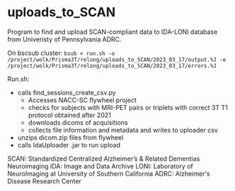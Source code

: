 # uploads_to_SCAN
Program to find and upload SCAN-compliant data to IDA-LONI database from Univeristy of Pennsylvania ADRC.

On bscsub cluster:
`bsub < run.sh -o /project/wolk/Prisma3T/relong/uploads_to_SCAN/2023_03_17/output.%J -e /project/wolk/Prisma3T/relong/uploads_to_SCAN/2023_03_17/errors.%J`

Run.sh:
- calls find_sessions_create_csv.py
    - Accesses NACC-SC flywheel project 
    - checks for subjects with MRI-PET pairs or triplets with correct 3T T1 protocol obtained after 2021 
    - downloads dicoms of acquisitions 
    - collects file information and metadata and writes to uploader csv
- unzips dicom.zip files from flywheel
- calls IdaUploader .jar to run upload
 

SCAN: Standardized Centralized Alzheimer’s & Related Dementias Neuroimaging
IDA: Image and Data Archive
LONI: Laboratory of NeuroImaging at University of Southern California
ADRC: Alzheimer's Disease Research Center
